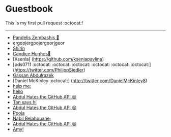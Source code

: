# Guestbook

This is my first pull request :octocat:!

---

* [Pandelis Zembashis :panda_face:](http://twitter.com/pandelisz)
* ergopjergpojergporjgeor
* [Shirin](https://github.com/shirinhar)
* [Candice Hughes🎃](http://youtube.com)
* [Ksenia[ (https://github.com/kseniapavlina)
* [pds0711 :octocat: :octocat: :octocat: :octocat: :octocat: :octocat:] (https://twitter.com/PhilippSiedler)
* [Gassan Abdulrazek](https://www.facebook.com/ghassan1998)
* [Daniel McKinley :octocat:] (http://twitter.com/DanielMcKinley8)
* [help me:](https://github.com/) 
* [hello](http://twitter.com/tzengbless)
* [Abdul Hates the GitHub API 😢 ](http://twitter.com/abdulajet)
* [Tan says hi](http://twitter.com/tzengbless)
* [Abdul Hates the GitHub API 😢 ](http://twitter.com/abdulajet)
* [Pooja](http://twitter.com/whoamitbh)
* [Nabil Belahouane;](http://twitter.com/FakeDealNabil)
* [Abdul Hates the GitHub API 😢 ](http://twitter.com/abdulajet)
* [Amy!](https://i.ytimg.com/vi/JalVHgKqBXs/maxresdefault.jpg)
